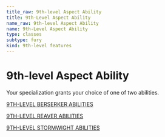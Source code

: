 ```yaml
---
title_raw: 9th-level Aspect Ability
title: 9th-Level Aspect Ability
name_raw: 9th-level Aspect Ability
name: 9th-Level Aspect Ability
type: classes
subtype: fury
kind: 9th-level features
---
```


# 9th-level Aspect Ability

Your specialization grants your choice of one of two abilities.

[9TH-LEVEL BERSERKER ABILITIES](./9th-Level%20Berserker%20Abilities.md)

[9TH-LEVEL REAVER ABILITIES](./9th-Level%20Reaver%20Abilities.md)

[9TH-LEVEL STORMWIGHT ABILITIES](./9th-Level%20Stormwight%20Abilities.md)
